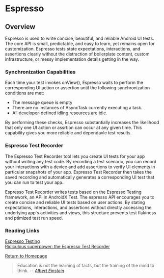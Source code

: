 # Espresso

## Overview
Espresso is used to write concise, beautiful, and reliable Android UI tests.
The core API is small, predictable, and easy to learn, yet remains open for customization.
Espresso tests state expectations, interactions, and assertions clearly without the 
distraction of boilerplate content, custom infrastructure, or messy implementation details 
getting in the way.  
### Synchronization Capabilities
Each time your test invokes onView(), Espresso waits to perform the corresponding UI 
action or assertion until the following synchronization conditions are met:<br>
* The message queue is empty
* There are no instances of AsyncTask currently executing a task.
* All developer-defined idling resources are idle.

By performing these checks, Espresso substantially increases the likelihood that only
one UI action or assrtion can occur at any given time. This capability gives you more 
reliable and dependavle test results.  

### Espresso Test Recorder
The Espresso Test Recorder tool lets you create UI tests for your app without writing 
any test code. By recording a test scenario, you can record your interactions with a 
device and add assertions to verify UI elements in particular snapshots of your app. 
Espresso Test Recorder then takes the saved recording and automatically generates a 
corresponding UI test that you can run to test your app.

Espresso Test Recorder writes tests based on the Espresso Testing framework, an API in 
AndroidX Test. The espresso API encourages you to create concise and reliable UI tests 
based on user actions. By stating expectations, interactions, and assertions without 
directly accessing the underlying app's activities and views, this structure prevents 
test flakiness and ptimized test run speed. 
 
  

  



### Reading Links
[Espresso Testing](https://developer.android.com/training/testing/espresso) <br>
[Ridiculous superpower: the Espresso Test Recorder](https://developer.android.com/studio/test/espresso-test-recorder) <br>


[Return to Homepage](https://claudiobailon.github.io/reading-notes/401.html)


 
>Education is not the learning of facts,
>but the training of the mind to think.
> -- <cite>[Albert Einstein][1]</cite>

[1]:https://www.goodreads.com/quotes/6137386-education-is-not-the-learning-of-facts-but-the-training 